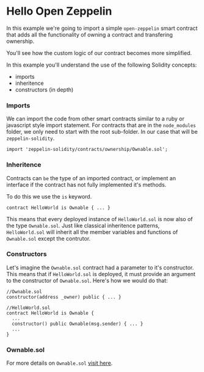 

# Hello Open Zeppelin

In this example we're going to import a simple `open-zeppelin` smart contract that adds all the functionality of owning a contract and transfering ownership.

You'll see how the custom logic of our contract becomes more simplified.

In this example you'll understand the use of the following Solidity concepts:
* imports
* inheritence
* constructors (in depth)

### Imports
We can import the code from other smart contracts similar to a ruby or javascript style import statement. For contracts that are in the `node_modules` folder, we only need to start with the root sub-folder. In our case that will be `zeppelin-solidity`.
```
import 'zeppelin-solidity/contracts/ownership/Ownable.sol';
```
### Inheritence
Contracts can `be` the type of an imported contract, or implement an interface if the contract has not fully implemented it's methods.

To do this we use the `is` keyword.
```
contract HelloWorld is Ownable { ... }
```
This means that every deployed instance of `HelloWorld.sol` is now also of the type `Ownable.sol`. Just like classical inheritence patterns, `HelloWorld.sol` will inherit all the member variables and functions of `Ownable.sol` except the contrutor.

### Constructors
Let's imagine the `Ownable.sol` contract had a parameter to it's constructor. This means that if `HelloWorld.sol` is deployed, it must provide an argument to the constructor of `Ownable.sol`. Here's how we would do that:
```
//Ownable.sol
constructor(address _owner) public { ... }

//HelloWorld.sol
contract HelloWorld is Ownable {
  ...
  constructor() public Ownable(msg.sender) { ... }
  ...
}
```
### Ownable.sol
For more details on `Ownable.sol` [visit here](https://github.com/OpenZeppelin/openzeppelin-solidity/blob/master/contracts/ownership/Ownable.sol).
